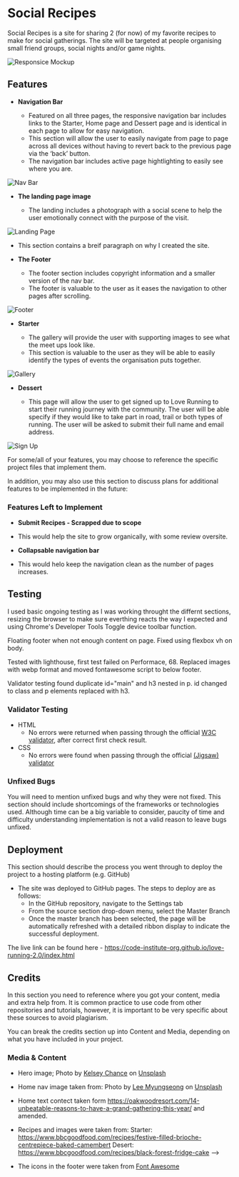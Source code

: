 # Social Recipes

Social Recipes is a site for sharing 2 (for now) of my favorite recipes to make for social gatherings. The site will be targeted at people organising small friend groups, social nights and/or game nights.


<!-- Add website example in different formfactor -->
![Responsice Mockup](#)

## Features

- __Navigation Bar__

  - Featured on all three pages, the responsive navigation bar includes links to the Starter, Home page and Dessert page and is identical in each page to allow for easy navigation.
  - This section will allow the user to easily navigate from page to page across all devices without having to revert back to the previous page via the ‘back’ button.
  - The navigation bar includes active page hightlighting to easily see where you are.

![Nav Bar](#)

- __The landing page image__

  - The landing includes a photograph with a social scene to help the user emotionally connect with the purpose of the visit.


![Landing Page](#)

  - This section contains a breif paragraph on why I created the site.


- __The Footer__

  - The footer section includes copyright information and a smaller version of the nav bar.
  - The footer is valuable to the user as it eases the navigation to other pages after scrolling.

![Footer](#)

- __Starter__

  - The gallery will provide the user with supporting images to see what the meet ups look like.
  - This section is valuable to the user as they will be able to easily identify the types of events the organisation puts together.

![Gallery](#)

- __Dessert__

  - This page will allow the user to get signed up to Love Running to start their running journey with the community. The user will be able specify if they would like to take part in road, trail or both types of running. The user will be asked to submit their full name and email address.

![Sign Up](#)

For some/all of your features, you may choose to reference the specific project files that implement them.

In addition, you may also use this section to discuss plans for additional features to be implemented in the future:

### Features Left to Implement

- __Submit Recipes - Scrapped due to scope__
- This would help the site to grow organically, with some review oversite.

- __Collapsable navigation bar__
- This would helo keep the navigation clean as the number of pages increases. 

## Testing

I used basic ongoing testing as I was working throught the differnt sections, resizing the browser to make sure everthing reacts the way I expected and using Chrome's Developer Tools Toggle device toolbar function. 

Floating footer when not enough content on page. Fixed using flexbox vh on body.

Tested with lighthouse, first test failed on Performace, 68. Replaced images with webp format and moved fontawesome script to below footer.

Validator testing found duplicate id="main" and h3 nested in p. id changed to class and p elements replaced with h3.



### Validator Testing

- HTML
  - No errors were returned when passing through the official [W3C validator](https://validator.w3.org/nu/?doc=https%3A%2F%2Femarnus.github.io%2Frecipe1%2Findex.html), after correct first check result.
- CSS
  - No errors were found when passing through the official [(Jigsaw) validator](https://jigsaw.w3.org/css-validator/validator?uri=https%3A%2F%2Femarnus.github.io%2Frecipe1%2Findex.html&profile=css3svg&usermedium=all&warning=1&vextwarning=&lang=en)

### Unfixed Bugs

You will need to mention unfixed bugs and why they were not fixed. This section should include shortcomings of the frameworks or technologies used. Although time can be a big variable to consider, paucity of time and difficulty understanding implementation is not a valid reason to leave bugs unfixed.

## Deployment

This section should describe the process you went through to deploy the project to a hosting platform (e.g. GitHub)

- The site was deployed to GitHub pages. The steps to deploy are as follows:
  - In the GitHub repository, navigate to the Settings tab
  - From the source section drop-down menu, select the Master Branch
  - Once the master branch has been selected, the page will be automatically refreshed with a detailed ribbon display to indicate the successful deployment.

The live link can be found here - https://code-institute-org.github.io/love-running-2.0/index.html


## Credits

In this section you need to reference where you got your content, media and extra help from. It is common practice to use code from other repositories and tutorials, however, it is important to be very specific about these sources to avoid plagiarism.

You can break the credits section up into Content and Media, depending on what you have included in your project.

### Media & Content

- Hero image; Photo by <a href="https://unsplash.com/@kchance8?utm_source=unsplash&utm_medium=referral&utm_content=creditCopyText">Kelsey Chance</a> on <a href="https://unsplash.com/photos/BB4GbHiU1KY?utm_source=unsplash&utm_medium=referral&utm_content=creditCopyText">Unsplash</a>

- Home nav image taken from: Photo by <a href="https://unsplash.com/ja/@yvonnemorgun?utm_source=unsplash&utm_medium=referral&utm_content=creditCopyText">Lee Myungseong</a> on <a href="https://unsplash.com/photos/y1XXWct5rBo?utm_source=unsplash&utm_medium=referral&utm_content=creditCopyText">Unsplash</a>
  
- Home text contect taken form https://oakwoodresort.com/14-unbeatable-reasons-to-have-a-grand-gathering-this-year/ and amended.

- Recipes and images were taken from:
Starter: https://www.bbcgoodfood.com/recipes/festive-filled-brioche-centrepiece-baked-camembert
Desert: https://www.bbcgoodfood.com/recipes/black-forest-fridge-cake -->

- The icons in the footer were taken from [Font Awesome](https://fontawesome.com/)

<!-- Delete this section when done.

Congratulations on completing your Readme, you have made another big stride in the direction of being a developer!

## Other General Project Advice

Below you will find a couple of extra tips that may be helpful when completing your project. Remember that each of these projects will become part of your final portfolio so it’s important to allow enough time to showcase your best work!

- One of the most basic elements of keeping a healthy commit history is with the commit message. When getting started with your project, read through [this article](https://chris.beams.io/posts/git-commit/) by Chris Beams on How to Write  a Git Commit Message
  - Make sure to keep the messages in the imperative mood

- When naming the files in your project directory, make sure to consider meaningful naming of files, point to specific names and sections of content.
  - For example, instead of naming an image used ‘image1.png’ consider naming it ‘landing_page_img.png’. This will ensure that there are clear file paths kept.

- Do some extra research on good and bad coding practices, there are a handful of useful articles to read, consider reviewing the following list when getting started:
  - [Writing Your Best Code](https://learn.shayhowe.com/html-css/writing-your-best-code/)
  - [HTML & CSS Coding Best Practices](https://medium.com/@inceptiondj.info/html-css-coding-best-practice-fadb9870a00f)
  - [Google HTML/CSS Style Guide](https://google.github.io/styleguide/htmlcssguide.html#General)

Getting started with your Portfolio Projects can be daunting, planning your project can make it a lot easier to tackle, take small steps to reach the final outcome and enjoy the process! -->